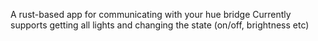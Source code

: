 A rust-based app for communicating with your hue bridge
Currently supports getting all lights and changing the state (on/off, brightness etc)